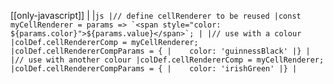 [[only-javascript]]
|
|```js
|// define cellRenderer to be reused
|const myCellRenderer = params => `<span style="color: ${params.color}">${params.value}</span>`;
|
|// use with a colour
|colDef.cellRendererComp = myCellRenderer;
|colDef.cellRendererCompParams = {
|    color: 'guinnessBlack'
|}
|
|// use with another colour
|colDef.cellRendererComp = myCellRenderer;
|colDef.cellRendererCompParams = {
|    color: 'irishGreen'
|}
|```
